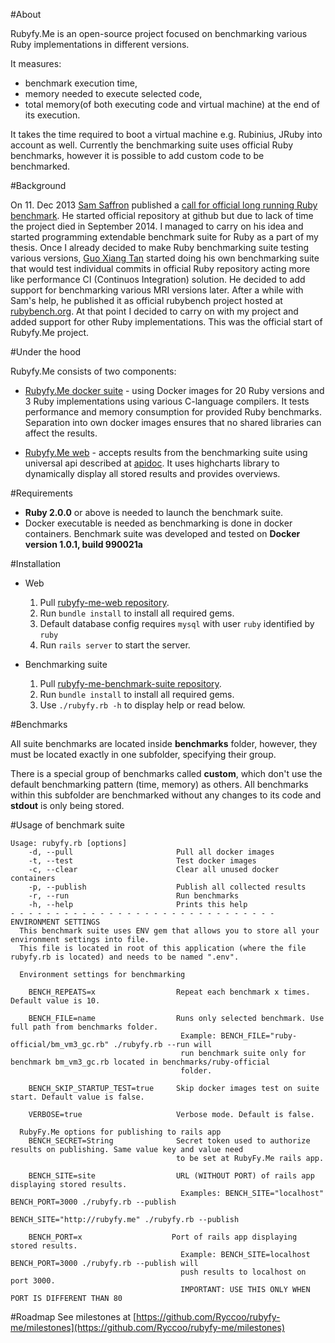 #About

Rubyfy.Me is an open-source project focused on benchmarking various Ruby implementations in different versions.

It measures:
* benchmark execution time,
* memory needed to execute selected code,
* total memory(of both executing code and virtual machine) at the end of its execution.

It takes the time required to boot a virtual machine e.g. Rubinius, JRuby into account as well. Currently the benchmarking suite uses official Ruby benchmarks, however it is possible to add custom code to be benchmarked.

#Background

On 11. Dec 2013 [Sam Saffron](https://github.com/SamSaffron) published a [call for official long running Ruby benchmark](http://samsaffron.com/archive/2013/12/11/call-to-action-long-running-ruby-benchmark). He started official repository at github but due to lack of time the project died in September 2014. I managed to carry on his idea and started programming extendable benchmark suite for Ruby as a part of my thesis. Once I already decided to make Ruby benchmarking suite testing various versions, [Guo Xiang Tan](https://github.com/tgxworld) started doing his own benchmarking suite that would test individual commits in official Ruby repository acting more like performance CI (Continuos Integration) solution. He decided to add support for benchmarking various MRI versions later. After a while with Sam's help, he published it as official rubybench project hosted at [rubybench.org](http://www.rubybench.org). At that point I decided to carry on with my project and added support for other Ruby implementations. This was the official start of Rubyfy.Me project.

#Under the hood

Rubyfy.Me consists of two components:
* [Rubyfy.Me docker suite](https://github.com/Ryccoo/rubyfy-me-docker-suite) - using Docker images for 20 Ruby versions and 3 Ruby implementations using various C-language compilers. It tests performance and memory consumption for provided Ruby benchmarks. Separation into own docker images ensures that no shared libraries can affect the results.

* [Rubyfy.Me web](https://github.com/Ryccoo/rubyfy-me) - accepts results from the benchmarking suite using universal api described at [apidoc](http://rubybench-rycco.rhcloud.com/apidoc). It uses highcharts library to dynamically display all stored results and provides overviews.

#Requirements

* **Ruby 2.0.0** or above is needed to launch the benchmark suite.
* Docker executable is needed as benchmarking is done in docker containers. Benchmark suite was developed and tested on **Docker version 1.0.1, build 990021a**

#Installation

* Web
  1. Pull [rubyfy-me-web repository](https://github.com/Ryccoo/rubyfy-me).
  2. Run `bundle install` to install all required gems.
  3. Default database config requires `mysql` with user `ruby` identified by `ruby`
  4. Run `rails server` to start the server.


* Benchmarking suite
  1. Pull [rubyfy-me-benchmark-suite repository](https://github.com/Ryccoo/rubyfy-me-docker-suite).
  2. Run `bundle install` to install all required gems.
  3. Use `./rubyfy.rb -h` to display help or read below.

#Benchmarks

All suite benchmarks are located inside **benchmarks** folder, however, they must be located exactly in one
subfolder, specifying their group.

There is a special group of benchmarks called **custom**, which don't use the default benchmarking pattern (time, memory) as others. All benchmarks within this subfolder are benchmarked without any changes to its code and **stdout** is only being stored.


#Usage of benchmark suite
``` blank
Usage: rubyfy.rb [options]
    -d, --pull                       Pull all docker images
    -t, --test                       Test docker images
    -c, --clear                      Clear all unused docker containers
    -p, --publish                    Publish all collected results
    -r, --run                        Run benchmarks
    -h, --help                       Prints this help
- - - - - - - - - - - - - - - - - - - - - - - - - - - - - -
ENVIRONMENT SETTINGS
  This benchmark suite uses ENV gem that allows you to store all your environment settings into file.
  This file is located in root of this application (where the file rubyfy.rb is located) and needs to be named ".env".

  Environment settings for benchmarking

    BENCH_REPEATS=x                  Repeat each benchmark x times. Default value is 10.

    BENCH_FILE=name                  Runs only selected benchmark. Use full path from benchmarks folder.
                                      Example: BENCH_FILE="ruby-official/bm_vm3_gc.rb" ./rubyfy.rb --run will
                                      run benchmark suite only for benchmark bm_vm3_gc.rb located in benchmarks/ruby-official
                                      folder.

    BENCH_SKIP_STARTUP_TEST=true     Skip docker images test on suite start. Default value is false.

    VERBOSE=true                     Verbose mode. Default is false.

  RubyFy.Me options for publishing to rails app
    BENCH_SECRET=String              Secret token used to authorize results on publishing. Same value key and value need
                                     to be set at RubyFy.Me rails app.

    BENCH_SITE=site                  URL (WITHOUT PORT) of rails app displaying stored results.
                                      Examples: BENCH_SITE="localhost" BENCH_PORT=3000 ./rubyfy.rb --publish
                                                BENCH_SITE="http://rubyfy.me" ./rubyfy.rb --publish

    BENCH_PORT=x                    Port of rails app displaying stored results.
                                      Example: BENCH_SITE=localhost BENCH_PORT=3000 ./rubyfy.rb --publish will
                                      push results to localhost on port 3000.
                                      IMPORTANT: USE THIS ONLY WHEN PORT IS DIFFERENT THAN 80

```

#Roadmap
See milestones at [https://github.com/Ryccoo/rubyfy-me/milestones](https://github.com/Ryccoo/rubyfy-me/milestones)
